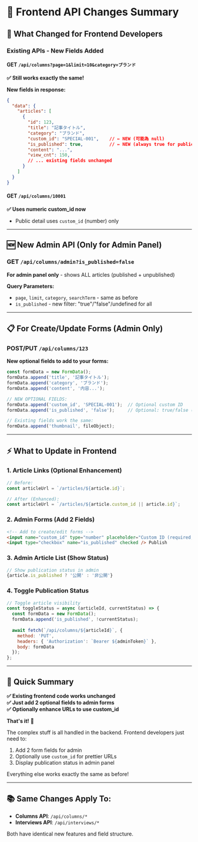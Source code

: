 # 📝 Frontend API Changes Summary

## 🎯 What Changed for Frontend Developers

### Existing APIs - New Fields Added

#### GET `/api/columns?page=1&limit=10&category=ブランド`
**✅ Still works exactly the same!**

**New fields in response:**
```json
{
  "data": {
    "articles": [
      {
        "id": 123,
        "title": "記事タイトル",
        "category": "ブランド",
        "custom_id": "SPECIAL-001",    // ← NEW (可能為 null)
        "is_published": true,          // ← NEW (always true for public API)
        "content": "...",
        "view_cnt": 150,
        // ... existing fields unchanged
      }
    ]
  }
}
```

#### GET `/api/columns/10001`
**✅ Uses numeric custom_id now**
- Public detail uses `custom_id` (number) only

---

## 🆕 New Admin API (Only for Admin Panel)

### GET `/api/columns/admin?is_published=false`
**For admin panel only** - shows ALL articles (published + unpublished)

**Query Parameters:**
- `page`, `limit`, `category`, `searchTerm` - same as before
- `is_published` - new filter: "true"/"false"/undefined for all

---

## 📋 For Create/Update Forms (Admin Only)

### POST/PUT `/api/columns/123`
**New optional fields to add to your forms:**

```javascript
const formData = new FormData();
formData.append('title', '記事タイトル');
formData.append('category', 'ブランド');
formData.append('content', '内容...');

// NEW OPTIONAL FIELDS:
formData.append('custom_id', 'SPECIAL-001');  // Optional custom ID
formData.append('is_published', 'false');     // Optional: true/false (default: true)

// Existing fields work the same:
formData.append('thumbnail', fileObject);
```

---

## ⚡ What to Update in Frontend

### 1. Article Links (Optional Enhancement)
```javascript
// Before:
const articleUrl = `/articles/${article.id}`;

// After (Enhanced):
const articleUrl = `/articles/${article.custom_id || article.id}`;
```

### 2. Admin Forms (Add 2 Fields)
```html
<!-- Add to create/edit forms -->
<input name="custom_id" type="number" placeholder="Custom ID (required, number)" required />
<input type="checkbox" name="is_published" checked /> Publish
```

### 3. Admin Article List (Show Status)
```javascript
// Show publication status in admin
{article.is_published ? '公開' : '非公開'}
```

### 4. Toggle Publication Status
```javascript
// Toggle article visibility
const toggleStatus = async (articleId, currentStatus) => {
  const formData = new FormData();
  formData.append('is_published', !currentStatus);
  
  await fetch(`/api/columns/${articleId}`, {
    method: 'PUT',
    headers: { 'Authorization': `Bearer ${adminToken}` },
    body: formData
  });
};
```

---

## 🎯 Quick Summary

**✅ Existing frontend code works unchanged**  
**✅ Just add 2 optional fields to admin forms**  
**✅ Optionally enhance URLs to use custom_id**  

**That's it!** 🚀

The complex stuff is all handled in the backend. Frontend developers just need to:
1. Add 2 form fields for admin
2. Optionally use `custom_id` for prettier URLs  
3. Display publication status in admin panel

Everything else works exactly the same as before!

---

## 📚 Same Changes Apply To:

- **Columns API**: `/api/columns/*`
- **Interviews API**: `/api/interviews/*`

Both have identical new features and field structure.
